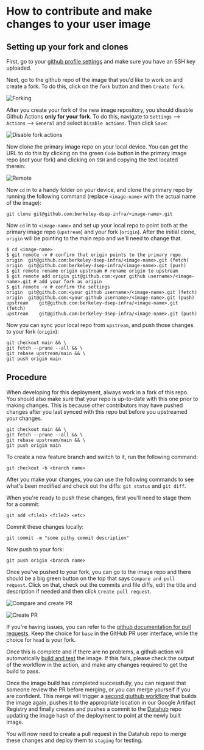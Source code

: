 # How to contribute and make changes to your user image

## Setting up your fork and clones
First, go to your [github profile settings](https://github.com/settings/keys)
and make sure you have an SSH key uploaded.

Next, go to the github repo of the image that you'd like to work on and create
a fork.  To do this, click on the `fork` button and then `Create fork`.

![Forking](images/create-fork.png)


After you create your fork of the new image repository, you should disable Github Actions **only for your fork**.  To do this, navigate to `Settings` --> `Actions` --> `General` and select `Disable actions`.  Then click `Save`:

![Disable fork actions](images/disable-fork-actions.png)

Now clone the primary image repo on your local device.  You can get the URL to do
this by clicking on the green `Code` button in the primary image repo (*not* your fork)
and clicking on `SSH` and copying the text located therein:

![Remote](images/remote.png)

Now `cd` in to a handy folder on your device, and clone the primary repo by
running the following command (replace `<image-name>` with the actual name
of the image):

```
git clone git@github.com:berkeley-dsep-infra/<image-name>.git
```

Now `cd` in to `<image-name>` and set up your local repo to point both at the primary
image repo (`upstream`) and your fork (`origin`).  After the initial clone,
`origin` will be pointing to the main repo and we'll need to change that.

```
$ cd <image-name>
$ git remote -v # confirm that origin points to the primary repo
origin	git@github.com:berkeley-dsep-infra/<image-name>.git (fetch)
origin	git@github.com:berkeley-dsep-infra/<image-name>.git (push)
$ git remote rename origin upstream # rename origin to upstream
$ git remote add origin git@github.com:<your github username>/<image-name>.git # add your fork as origin
$ git remote -v # confirm the settings
origin	git@github.com:<your github username>/<image-name>.git (fetch)
origin	git@github.com:<your github username>/<image-name>.git (push)
upstream	git@github.com:berkeley-dsep-infra/<image-name>.git (fetch)
upstream	git@github.com:berkeley-dsep-infra/<image-name>.git (push)
```

Now you can sync your local repo from `upstream`, and push those changes to your
fork (`origin`):

```
git checkout main && \
git fetch --prune --all && \
git rebase upstream/main && \
git push origin main
```

## Procedure

When developing for this deployment, always work in a fork of this repo.
You should also make sure that your repo is up-to-date with this one prior
to making changes. This is because other contributors may have pushed changes
after you last synced with this repo but before you upstreamed your changes.

```
git checkout main && \
git fetch --prune --all && \
git rebase upstream/main && \
git push origin main
```

To create a new feature branch and switch to it, run the following command:

```
git checkout -b <branch name>
```

After you make your changes, you can use the following commands to see
what's been modified and check out the diffs:  `git status` and `git diff`.


When you're ready to push these changes, first you'll need to stage them for a
commit:

```
git add <file1> <file2> <etc>
```

Commit these changes locally:

```
git commit -m "some pithy commit description"
```

Now push to your fork:

```
git push origin <branch name>
```

Once you've pushed to your fork, you can go to the image repo and there should
be a big green button on the top that says `Compare and pull request`.
Click on that, check out the commits and file diffs, edit the title and
description if needed and then click `Create pull request`.

![Compare and create PR](images/compare-and-create-pr.png)

![Create PR](images/create-pr.png)

If you're having issues, you can refer to the [github documentation for pull
requests](https://help.github.com/articles/about-pull-requests/).
Keep the choice for `base` in the GitHub PR user interface, while the choice
for `head` is your fork.

Once this is complete and if there are no problems, a github action will
automatically [build and test](https://github.com/berkeley-dsep-infra/hub-user-image-template/blob/main/.github/workflows/build-test-image.yaml)
the image.  If this fails, please check the output of the workflow in the
action, and make any changes required to get the build to pass.

Once the image build has completed successfully, you can request that
someone review the PR before merging, or you can merge yourself if you are
confident. This merge will trigger a [second giuthub workflow](https://github.com/berkeley-dsep-infra/hub-user-image-template/blob/main/.github/workflows/build-push-image-commit.yaml)
that builds the image again, pushes it to the appropriate location in our
Google Artifact Registry and finally creates and pushes a commit to the
[Datahub](https://github.com/berkeley-dsep-infra/datahub) repo updating the
image hash of the deployment to point at the newly built image.

You will now need to create a pull request in the Datahub repo to merge these changes
and deploy them to `staging` for testing.

